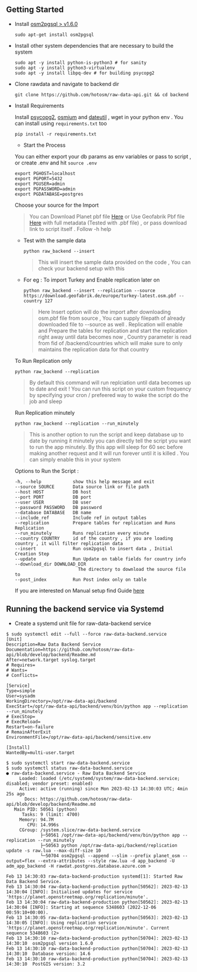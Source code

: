 ## Getting Started

- Install [osm2pgsql > v1.6.0](https://osm2pgsql.org/doc/install.html)

  ```
  sudo apt-get install osm2pgsql
  ```

- Install other system dependencies that are necessary to build the system

  ```
  sudo apt -y install python-is-python3 # for sanity
  sudo apt -y install python3-virtualenv
  sudo apt -y install libpq-dev # for building psycopg2
  ```

- Clone rawdata and navigate to backend dir

  ```
  git clone https://github.com/hotosm/raw-data-api.git && cd backend
  ```

- Install Requirements

  Install [psycopg2](https://pypi.org/project/psycopg2/), [osmium](https://pypi.org/project/osmium/) and [dateutil](https://pypi.org/project/python-dateutil/) , wget in your python env . You can install using `requirements.txt` too

  ```
  pip install -r requirements.txt
  ```

  - Start the Process

  You can either export your db params as env variables or pass to script , or create .env and hit `source .env`

  ```
  export PGHOST=localhost
  export PGPORT=5432
  export PGUSER=admin
  export PGPASSWORD=admin
  export PGDATABASE=postgres
  ```

  Choose your source for the Import

  > You can Download Planet pbf file [Here](https://planet.osm.org/pbf/) or Use Geofabrik Pbf file [Here](https://osm-internal.download.geofabrik.de/index.html) with full metadata (Tested with .pbf file) , or pass download link to script itself . Follow -h help

  - Test with the sample data

    ```
    python raw_backend --insert
    ```

    > This will insert the sample data provided on the code , You can check your backend setup with this

  - For eg : To import Turkey and Enable replication later on

    ```
    python raw_backend --insert --replication --source https://download.geofabrik.de/europe/turkey-latest.osm.pbf --country 127
    ```

    > Here Insert option will do the import after downloading osm.pbf file from source , You can supply filepath of already downloaded file to --source as well . Replication will enable and Prepare the tables for replication and start the replication right away until data becomes now , Country parameter is read from fid of /backend/countries which will make sure to only maintains the replication data for that country

  To Run Replication only

  ```
  python raw_backend --replication
  ```

  > By default this command will run replciation until data becomes up to date and exit ! You can run this script on your custom frequency by specifying your cron / prefeered way to wake the script do the job and sleep

  Run Replication minutely

  ```
  python raw_backend --replication --run_minutely
  ```

  > This is another option to run the script and keep database up to date by running it minutely you can directly tell the script you want to run the app minutely. By this app will sleep for 60 sec before making another request and it will run forever until it is killed . You can simply enable this in your system

  Options to Run the Script :

  ```
  -h, --help            show this help message and exit
  --source SOURCE       Data source link or file path
  --host HOST           DB host
  --port PORT           DB port
  --user USER           DB user
  --password PASSWORD   DB password
  --database DATABASE   DB name
  --include_ref         Include ref in output tables
  --replication         Prepare tables for replication and Runs Replication
  --run_minutely        Runs replication every minute
  --country COUNTRY     id of the country , if you are loading country , it will filter replication data
  --insert              Run osm2pgsql to insert data , Initial Creation Step
  --update              Run Update on table fields for country info
  --download_dir DOWNLOAD_DIR
                          The directory to download the source file to
  --post_index          Run Post index only on table
  ```

  If you are interested on Manual setup find Guide [here](./Manual.md)

## Running the backend service via Systemd

- Create a systemd unit file for raw-data-backend service

```
$ sudo systemctl edit --full --force raw-data-backend.service
[Unit]
Description=Raw Data Backend Service
Documentation=https://github.com/hotosm/raw-data-api/blob/develop/backend/Readme.md
After=network.target syslog.target
# Requires=
# Wants=
# Conflicts=

[Service]
Type=simple
User=sysadm
WorkingDirectory=/opt/raw-data-api/backend
ExecStart=/opt/raw-data-api/backend/venv/bin/python app --replication --run_minutely
# ExecStop=
# ExecReload=
Restart=on-failure
# RemainAfterExit
EnvironmentFile=/opt/raw-data-api/backend/sensitive.env

[Install]
WantedBy=multi-user.target

$ sudo systemctl start raw-data-backend.service
$ sudo systemctl status raw-data-backend.service
● raw-data-backend.service - Raw Data Backend Service
     Loaded: loaded (/etc/systemd/system/raw-data-backend.service; disabled; vendor preset: enabled)
     Active: active (running) since Mon 2023-02-13 14:30:03 UTC; 4min 25s ago
       Docs: https://github.com/hotosm/raw-data-api/blob/develop/backend/Readme.md
   Main PID: 50561 (python)
      Tasks: 9 (limit: 4700)
     Memory: 94.7M
        CPU: 14.996s
     CGroup: /system.slice/raw-data-backend.service
             ├─50561 /opt/raw-data-api/backend/venv/bin/python app --replication --run_minutely
             ├─50563 python /opt/raw-data-api/backend/replication update -s raw.lua --max-diff-size 10
             └─50704 osm2pgsql --append --slim --prefix planet_osm --output=flex --extra-attributes --style raw.lua -d app_backend -U adm_app_backend -H rawdat.postgres.database.azure.com >

Feb 13 14:30:03 raw-data-backend-production systemd[1]: Started Raw Data Backend Service.
Feb 13 14:30:04 raw-data-backend-production python[50562]: 2023-02-13 14:30:04 [INFO]: Initialised updates for service 'https://planet.openstreetmap.org/replication/minute'.
Feb 13 14:30:04 raw-data-backend-production python[50562]: 2023-02-13 14:30:04 [INFO]: Starting at sequence 5348603 (2022-12-06 00:59:10+00:00).
Feb 13 14:30:05 raw-data-backend-production python[50563]: 2023-02-13 14:30:05 [INFO]: Using replication service 'https://planet.openstreetmap.org/replication/minute'. Current sequence 5348603 (2>
Feb 13 14:30:10 raw-data-backend-production python[50704]: 2023-02-13 14:30:10  osm2pgsql version 1.6.0
Feb 13 14:30:10 raw-data-backend-production python[50704]: 2023-02-13 14:30:10  Database version: 14.6
Feb 13 14:30:10 raw-data-backend-production python[50704]: 2023-02-13 14:30:10  PostGIS version: 3.2

```
